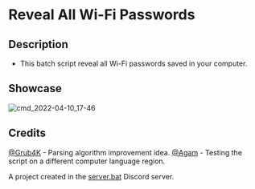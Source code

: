 # Reveal All Wi-Fi Passwords

## Description

* This batch script reveal all Wi-Fi passwords saved in your computer.

## Showcase

![cmd_2022-04-10_17-46](https://user-images.githubusercontent.com/62464560/162627740-26445fc5-9c70-4263-a86a-768d65193a05.png)

## Credits

[@Grub4K](https://github.com/Grub4K) - Parsing algorithm improvement idea.
[@Agam](https://github.com/agamsol) - Testing the script on a different computer language region.

A project created in the [server.bat](https://discord.gg/GSVrHag) Discord server.
